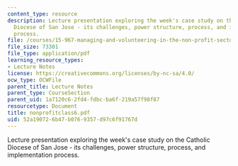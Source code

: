 ```yaml
---
content_type: resource
description: Lecture presentation exploring the week's case study on the Catholic
  Diocese of San Jose - its challenges, power structure, process, and implementation
  process.
file: /courses/15-967-managing-and-volunteering-in-the-non-profit-sector-spring-2005/52a190726b47b0769357d97c6f91767d_nonprofitclass6.pdf
file_size: 73301
file_type: application/pdf
learning_resource_types:
- Lecture Notes
license: https://creativecommons.org/licenses/by-nc-sa/4.0/
ocw_type: OCWFile
parent_title: Lecture Notes
parent_type: CourseSection
parent_uid: 1a7120c6-2fd4-fdbc-ba6f-219a57f98f87
resourcetype: Document
title: nonprofitclass6.pdf
uid: 52a19072-6b47-b076-9357-d97c6f91767d
---
```

Lecture presentation exploring the week's case study on the Catholic Diocese of San Jose - its challenges, power structure, process, and implementation process.